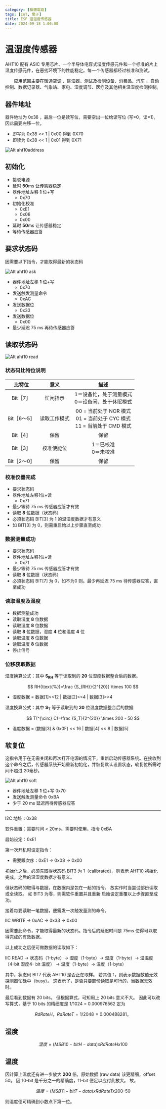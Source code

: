 ```yaml
---
category: [積體電路]
tags: [IoT, 電子]
title: ESP 温湿度传感器
date: 2024-09-18 1:00:00
---
```


<style>
  table {
    width: 100%
    }
  td {
    vertical-align: center;
    text-align: center;
  }
  table.inputT{
    margin: 10px;
    width: auto;
    margin-left: auto;
    margin-right: auto;
    border: none;
  }
  input{
    text-align: center;
    padding: 0px 10px;
  }
  iframe{
    width: 100%;
    display: block;
    border-style:none;
  }
</style>


# 温湿度传感器

AHT10 配有 ASIC 专用芯片、一个半导体电容式湿度传感元件和一个标准的片上温度传感元件，在恶劣环境下的性能稳定。每一个传感器都经过校准和测试。

  应用范围主要在暖通空调 、除湿器、测试及检测设备、消费品、汽车 、自动控制、数据记录器、气象站、家电、湿度调节、医疗及其他相关温湿度检测控制。

## 器件地址

器件地址为 0x38 ，最后一位是读写位，需要空出一位给读写位 (写=0，读=1)，因此需要左移一位。

- 即写为 0x38 << 1 | 0x00 得到 0X70 
- 即读为 0x38 << 1 | 0x01 得到 0X71 

![Alt aht10address](../assets/img/esp/aht10address.png)

## 初始化

 - 接驳电源
 - 延时 **50**ms 让传感器稳定
 - 器件地址左移 **1** 位+写 
     - 0x70
 - 初始化校准 
     - 0xE1 
     - 0x08 
     - 0x00
 - 延时 **50**ms 让传感器稳定
 - 等待传感器应答

## 要求状态码

因需要以下指令，才能取得最新的状态码

![Alt aht10 ask](../assets/img/esp/aht_ask.png)

 - 器件地址左移 **1** 位+写 
    - 0x70
 - 发送触发测量命令 
    - 0xAC
 - 发送数据位 
    - 0x33
 - 发送数据位 
    - 0x00
 - 最少延迟 75 ms 再待传感器应答

## 读取状态码

![Alt aht10 read](../assets/img/esp/aht_read.png)


### 状态码比特位说明

|比特位|意义|描述|
|:---:|:---:|:---:|
|Bit［7］|忙闲指示|1＝设备忙，处于测量模式<br/>0＝设备闲，处于休眠模式|
|Bit［6～5］|读取工作模式|00 = 当前处于 NOR 模式<br/>01 = 当前处于 CYC 模式<br/>11 = 当前处于 CMD 模式|
|Bit［4］|保留|保留|
|Bit［3］|校准使能位|1＝已校准<br/>0＝未校准|
|Bit［2～0］|保留|保留|

### 校准仪器完成
 - 要求状态码
 - 器件地址左移1位+读 
    - 0x71
 - 最少等待 75 ms 传感器应答才有效
 - 读取 **8** 位数据（状态码）
 - 必须状态码 BIT[3] 为 1 的温湿度数据才有意义
 - 如 BIT[3] 为 0，则需重启始以上步骤直至成功

### 数据测量成功
 - 要求状态码
 - 器件地址左移1位+读 
    - 0x71
 - 最少等待 75 ms 传感器应答才有效
 - 读取 **8** 位数据（状态码）
 - 必须状态码 BIT[7] 为 0，如不为0 则。最少再延迟 75 ms 待传感器应答，直至成功

### 读取温度及湿度
 - 数据测量成功
 - 读取湿度 **8** 位数据
 - 读取湿度 **8** 位数据
 - 读取 **8** 位数据，湿度 **4** 位和温度 **4** 位
 - 读取温度 **8** 位数据
 - 读取温度 **8** 位数据
 - 停止信号

### 位移获取数据
    
湿度换算公式：其中 **S<sub>RH</sub>** 等于读取到的 **20** 位湿度数据整合后的数据。

$$
RH(\text{%})=\frac {S_{RH}}{2^{20}} \times 100
$$

 - 湿度数据 = 数据[1]<<12 | 数据[2]<<4 | 数据[3]>>4


温度换算公式：其中 **S<sub>T</sub>** 等于读取到的 **20** 位温度数据整合后的数据

$$
T(^{\circ} C)=\frac {S_T}{2^{20}} \times 200 - 50
$$

 - 温度数据 = (数据[3] & 0x0F) << 16 | 数据[4] << 8 | 数据[5]




## 软复位

这指令用于在无需关闭和再次打开电源的情况下，重新启动传感器系统。在接收到这个命令之后，传感器系统开始重新初始化，并恢复默认设置状态，软复位所需时间不超过 20毫秒。

![Alt aht10 soft](../assets/img/esp/aht_soft.png)

 - 器件地址左移 **1** 位+写 0x70
 - 发送触发测量命令 0xBA
 - 少于 20 ms 延迟再待传感器应答





---

I2C 地址：0x38

软件重置：需要时间 < 20ms。需要时使用，指令 0xBA

启始设定：0xE1 

第一次开机时设定指令：

 - 需要跟次序：0xE1 -> 0x08 -> 0x00

初始化之后，必须先取得状态码 BIT3 为 1（calibrated），则表示 AHT10 初始化完成，之后的温湿度数据才有意义。 

但状态码的取得与数据，在数据内是包在一起的指令。 故实作时当尝试部份读取或全读取。
如 BIT3 为零，则需软件重置并且重新 启始设定重覆以上步骤直至成功。

接着每要读取一笔数据，便需发一次触发量测的命令。  

IIC WRITE -> 0xAC -> 0x33 -> 0x00

因需要此命令，才能取得最新的状态码。指令后的延迟时间是 75ms 使得可以取得完成的有效数据。

以上成功之后便可做数据的读取如下：

IIC READ -> 状态码（1-byte）-> 湿度（1-byte）-> 湿度（1-byte）-> 湿温度（4-bit 湿度4-  bit 温度） -> 温度（1-byte）-> 温度（1-byte）

其中，状态码 BIT7 代表 AHT10 是否正在取样。 若其值 1，则表示数据数值无效探测器忙碌中（busy）。 这表示了，是否只要部份读取是可行的，当数据无效时。


最后看到数据有 20 bits。 但根据算式，可知用上 20 bits 意义不大。 因此可以改写算式，基于 10 bits 的精细度是 1/1024 = 0.000976562 定为 

$$
RdRateH，RdRateT = 1/2048 = 0.000488281。
$$

## 湿度

$$
湿度 = (MSB 10-bit H-data) x RdRateH x 100%
$$

## 温度

因计算上温度还有进一步放大 **200** 倍，原始数据 (raw data) 该更精细，offset 50。 因 10-bit 是千分之一的精确度，11-bit 便足以应付此放大。 故，

$$
温度 = (MSB 11-bit T-data) x RdRateT x 200 – 50
$$

则温度便可精确到小数点下第一位。